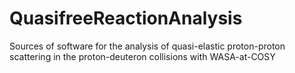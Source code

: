 # QuasifreeReactionAnalysis
Sources of software for the analysis of quasi-elastic proton-proton scattering in the proton-deuteron collisions with WASA-at-COSY
